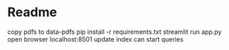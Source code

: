 # Readme
copy pdfs to data-pdfs
pip install -r requirements.txt
streamlit run app.py
open browser localhost:8501
update index
can start queries
